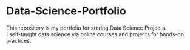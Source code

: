# Data-Science-Portfolio
This repository is my portfolio for storing Data Science Projects.
<br />
I self-taught data science via online courses and projects for hands-on practices. 
